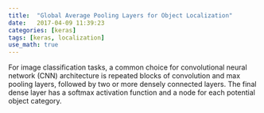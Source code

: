 ```yaml
---
title:  "Global Average Pooling Layers for Object Localization"
date:   2017-04-09 11:39:23
categories: [keras] 
tags: [keras, localization]
use_math: true
---
```


For image classification tasks, a common choice for convolutional neural network (CNN) architecture is repeated blocks of convolution and max pooling layers, followed by two or more densely connected layers.  The final dense layer has a softmax activation function and a node for each potential object category.  
